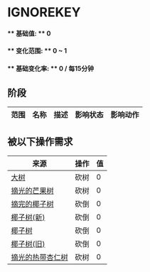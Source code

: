 # IGNOREKEY  
#### ** 基础值: ** 0   
#### ** 变化范围: ** 0 ~ 1  
#### ** 基础变化率: ** 0 / 每15分钟  
## 阶段  
范围  |  名称  |  描述  |  影响状态  |  影响动作  
----  |  ----  |  ----  |  ----  |  ----  
## 被以下操作需求  
来源  |  操作  |  值  
----  |  ----  |  ----  
[大树](LargeTree.md)  |  砍树  |  0  
[摘光的芒果树](MangoTreeCleared.md)  |  砍树  |  0  
[摘完的椰子树](PalmTreeCleared.md)  |  砍倒  |  0  
[椰子树(新)](PalmTreeNew.md)  |  砍倒  |  0  
[椰子树](PalmTreeNewMultiEventOld.md)  |  砍倒  |  0  
[椰子树(旧)](PalmTreeOld.md)  |  砍倒  |  0  
[摘光的热带杏仁树](TropicalAlmondTreeCleared.md)  |  砍树  |  0  


<script>document.title="IGNOREKEY - 卡牌生存百科 Card Survival Wiki";</script>